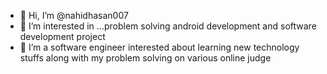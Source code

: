 - 👋 Hi, I’m @nahidhasan007
- 👀 I’m interested in ...problem solving android development and software development project
- 🌱 I’m a software engineer interested about learning new technology stuffs along with my problem solving on various online judge

<!---
nahidhasan007/nahidhasan007 is a ✨ special ✨ repository because its `README.md` (this file) appears on your GitHub profile.
You can click the Preview link to take a look at your changes.
--->
